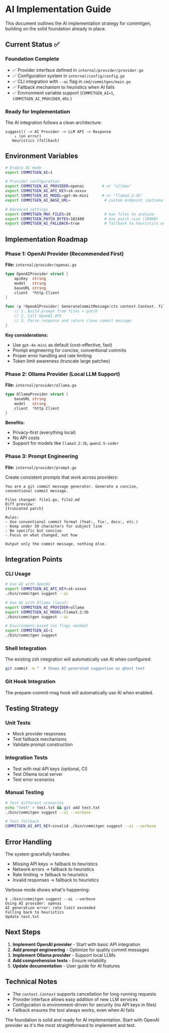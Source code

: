 # AI Implementation Guide

This document outlines the AI implementation strategy for commitgen, building on the solid foundation already in place.

## Current Status ✅

### Foundation Complete
- ✅ Provider interface defined in `internal/provider/provider.go`
- ✅ Configuration system in `internal/config/config.go` 
- ✅ CLI integration with `--ai` flag in `cmd/commitgen/main.go`
- ✅ Fallback mechanism to heuristics when AI fails
- ✅ Environment variable support (`COMMITGEN_AI=1`, `COMMITGEN_AI_PROVIDER`, etc.)

### Ready for Implementation
The AI integration follows a clean architecture:

```
suggest() -> AI Provider -> LLM API -> Response
    ↓ (on error)
   Heuristics (fallback)
```

## Environment Variables

```bash
# Enable AI mode
export COMMITGEN_AI=1

# Provider configuration  
export COMMITGEN_AI_PROVIDER=openai        # or "ollama"
export COMMITGEN_AI_API_KEY=sk-xxxxx
export COMMITGEN_AI_MODEL=gpt-4o-mini      # or "llama3.2:3b"
export COMMITGEN_AI_BASE_URL=               # custom endpoint (optional)

# Advanced settings
export COMMITGEN_MAX_FILES=10               # max files to analyze
export COMMITGEN_PATCH_BYTES=102400         # max patch size (100KB)
export COMMITGEN_AI_FALLBACK=true           # fallback to heuristics on error
```

## Implementation Roadmap

### Phase 1: OpenAI Provider (Recommended First)
**File:** `internal/provider/openai.go`

```go
type OpenAIProvider struct {
    apiKey  string
    model   string
    baseURL string
    client  *http.Client
}

func (p *OpenAIProvider) GenerateCommitMessage(ctx context.Context, files []string, patch string) (string, error) {
    // 1. Build prompt from files + patch
    // 2. Call OpenAI API
    // 3. Parse response and return clean commit message
}
```

**Key considerations:**
- Use `gpt-4o-mini` as default (cost-effective, fast)
- Prompt engineering for concise, conventional commits
- Proper error handling and rate limiting
- Token limit awareness (truncate large patches)

### Phase 2: Ollama Provider (Local LLM Support)
**File:** `internal/provider/ollama.go`

```go
type OllamaProvider struct {
    baseURL string
    model   string
    client  *http.Client
}
```

**Benefits:**
- Privacy-first (everything local)
- No API costs
- Support for models like `llama3.2:3b`, `qwen2.5-coder`

### Phase 3: Prompt Engineering
**File:** `internal/provider/prompt.go`

Create consistent prompts that work across providers:

```
You are a git commit message generator. Generate a concise, conventional commit message.

Files changed: file1.go, file2.md
Diff preview:
[truncated patch]

Rules:
- Use conventional commit format (feat:, fix:, docs:, etc.)
- Keep under 50 characters for subject line
- Be specific but concise
- Focus on what changed, not how

Output only the commit message, nothing else.
```

## Integration Points

### CLI Usage
```bash
# Use AI with OpenAI
export COMMITGEN_AI_API_KEY=sk-xxxxx
./bin/commitgen suggest --ai

# Use AI with Ollama (local)
export COMMITGEN_AI_PROVIDER=ollama
export COMMITGEN_AI_MODEL=llama3.2:3b
./bin/commitgen suggest --ai

# Environment-based (no flags needed)
export COMMITGEN_AI=1
./bin/commitgen suggest
```

### Shell Integration
The existing zsh integration will automatically use AI when configured:

```bash
git commit -m "  # Shows AI-generated suggestion as ghost text
```

### Git Hook Integration  
The prepare-commit-msg hook will automatically use AI when enabled.

## Testing Strategy

### Unit Tests
- Mock provider responses
- Test fallback mechanisms  
- Validate prompt construction

### Integration Tests
- Test with real API keys (optional, CI)
- Test Ollama local server
- Test error scenarios

### Manual Testing
```bash
# Test different scenarios
echo "test" > test.txt && git add test.txt
./bin/commitgen suggest --ai --verbose

# Test fallback
COMMITGEN_AI_API_KEY=invalid ./bin/commitgen suggest --ai --verbose
```

## Error Handling

The system gracefully handles:
- Missing API keys → fallback to heuristics
- Network errors → fallback to heuristics  
- Rate limiting → fallback to heuristics
- Invalid responses → fallback to heuristics

Verbose mode shows what's happening:
```
$ ./bin/commitgen suggest --ai --verbose
Using AI provider: openai
AI generation error: rate limit exceeded
Falling back to heuristics
Update test.txt
```

## Next Steps

1. **Implement OpenAI provider** - Start with basic API integration
2. **Add prompt engineering** - Optimize for quality commit messages
3. **Implement Ollama provider** - Support local LLMs
4. **Add comprehensive tests** - Ensure reliability
5. **Update documentation** - User guide for AI features

## Technical Notes

- The `context.Context` supports cancellation for long-running requests
- Provider interface allows easy addition of new LLM services
- Configuration is environment-driven for security (no API keys in files)
- Fallback ensures the tool always works, even when AI fails

The foundation is solid and ready for AI implementation. Start with OpenAI provider as it's the most straightforward to implement and test.
